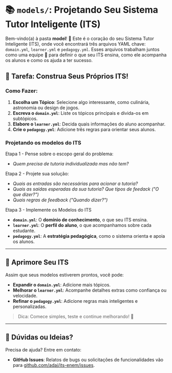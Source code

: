 # 📚 `models/`: Projetando Seu Sistema Tutor Inteligente (ITS)

Bem-vindo(a) à pasta **model**! 🌟 Este é o coração do seu Sistema Tutor Inteligente (ITS), onde você encontrará três arquivos YAML chave: `domain.yml`, `learner.yml` e `pedagogy.yml`. Esses arquivos trabalham juntos como uma equipe 🤝 para definir o que seu ITS ensina, como ele acompanha os alunos e como os ajuda a ter sucesso.

## 🎯 Tarefa: Construa Seus Próprios ITS!


### Como Fazer:
1.  **Escolha um Tópico**: Selecione algo interessante, como culinária, astronomia ou design de jogos.
2.  **Escreva o `domain.yml`**: Liste os tópicos principais e divida-os em subtópicos.
3.  **Elabore o `learner.yml`**: Decida quais informações do aluno acompanhar.
4.  **Crie o `pedagogy.yml`**: Adicione três regras para orientar seus alunos.

### Projetando os modelos do ITS

Etapa 1 - Pense sobre o escopo geral do problema: 

- *Quem precisa de tutoria individualizada mas não tem?*

Etapa 2 - Projete sua solução: 

- *Quais as entradas são necessárias para acionar a tutoria?*
- *Quais as saídas esperadas da sua tutoria? Que tipos de feedack ("O que dizer?")*
- *Quais regras de feedback ("Quando dizer?")*

Etapa 3 - Implemente os Modelos do ITS

- **`domain.yml`**: O **domínio de conhecimento**, o que seu ITS ensina.
- **`learner.yml`**: O **perfil do aluno**, o que acompanhamos sobre cada estudante.
- **`pedagogy.yml`**: A **estratégia pedagógica**, como o sistema orienta e apoia os alunos.


---

## 🌱 Aprimore Seu ITS

Assim que seus modelos estiverem prontos, você pode:
- **Expandir o `domain.yml`**: Adicione mais tópicos.
- **Melhorar o `learner.yml`**: Acompanhe detalhes extras como confiança ou velocidade.
- **Refinar o `pedagogy.yml`**: Adicione regras mais inteligentes e personalizadas.

> Dica: Comece simples, teste e continue melhorando! 🔄

---

## 🤗 Dúvidas ou Ideias?

Precisa de ajuda? Entre em contato:
- **GitHub Issues**: Relatos de bugs ou solicitações de funcionalidades vão para [github.com/adaj/its-enem/issues](https://github.com/adaj/its-enem/issues).

